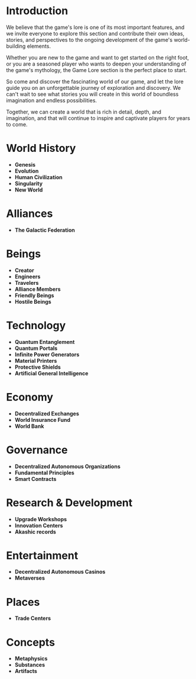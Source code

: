 # Introduction

We believe that the game's lore is one of its most important features, and we invite everyone to explore this section and contribute their own ideas, stories, and perspectives to the ongoing development of the game's world-building elements.

Whether you are new to the game and want to get started on the right foot, or you are a seasoned player who wants to deepen your understanding of the game's mythology, the Game Lore section is the perfect place to start.

So come and discover the fascinating world of our game, and let the lore guide you on an unforgettable journey of exploration and discovery. We can't wait to see what stories you will create in this world of boundless imagination and endless possibilities.

Together, we can create a world that is rich in detail, depth, and imagination, and that will continue to inspire and captivate players for years to come. 

# World History
  - **Genesis**
  - **Evolution**
  - **Human Civilization**
  - **Singularity**
  - **New World**
 
 
# Alliances
  - **The Galactic Federation**
  
# Beings
  - **Creator**
  - **Engineers**
  - **Travelers**
  - **Alliance Members**
  - **Friendly Beings**
  - **Hostile Beings**

# Technology
  - **Quantum Entanglement**
  - **Quantum Portals**
  - **Infinite Power Generators**
  - **Material Printers**
  - **Protective Shields**
  - **Artificial General Intelligence**

# Economy
  - **Decentralized Exchanges**
  - **World Insurance Fund**
  - **World Bank**

# Governance
  - **Decentralized Autonomous Organizations**
  - **Fundamental Principles**
  - **Smart Contracts**

# Research & Development
  - **Upgrade Workshops**
  - **Innovation Centers**
  - **Akashic records**
 
# Entertainment
  - **Decentralized Autonomous Casinos**
  - **Metaverses**

# Places
  - **Trade Centers**

# Concepts
  - **Metaphysics**
  - **Substances**
  - **Artifacts**
  
 




 

 
